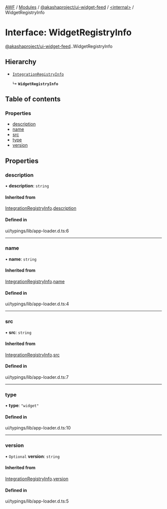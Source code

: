 [AWF](../README.md) / [Modules](../modules.md) / [@akashaproject/ui-widget-feed](../modules/akashaproject_ui_widget_feed.md) / [<internal\>](../modules/akashaproject_ui_widget_feed._internal_.md) / WidgetRegistryInfo

# Interface: WidgetRegistryInfo

[@akashaproject/ui-widget-feed](../modules/akashaproject_ui_widget_feed.md).[<internal>](../modules/akashaproject_ui_widget_feed._internal_.md).WidgetRegistryInfo

## Hierarchy

- [`IntegrationRegistryInfo`](akashaproject_ui_widget_feed._internal_.IntegrationRegistryInfo.md)

  ↳ **`WidgetRegistryInfo`**

## Table of contents

### Properties

- [description](akashaproject_ui_widget_feed._internal_.WidgetRegistryInfo.md#description)
- [name](akashaproject_ui_widget_feed._internal_.WidgetRegistryInfo.md#name)
- [src](akashaproject_ui_widget_feed._internal_.WidgetRegistryInfo.md#src)
- [type](akashaproject_ui_widget_feed._internal_.WidgetRegistryInfo.md#type)
- [version](akashaproject_ui_widget_feed._internal_.WidgetRegistryInfo.md#version)

## Properties

### description

• **description**: `string`

#### Inherited from

[IntegrationRegistryInfo](akashaproject_ui_widget_feed._internal_.IntegrationRegistryInfo.md).[description](akashaproject_ui_widget_feed._internal_.IntegrationRegistryInfo.md#description)

#### Defined in

ui/typings/lib/app-loader.d.ts:6

___

### name

• **name**: `string`

#### Inherited from

[IntegrationRegistryInfo](akashaproject_ui_widget_feed._internal_.IntegrationRegistryInfo.md).[name](akashaproject_ui_widget_feed._internal_.IntegrationRegistryInfo.md#name)

#### Defined in

ui/typings/lib/app-loader.d.ts:4

___

### src

• **src**: `string`

#### Inherited from

[IntegrationRegistryInfo](akashaproject_ui_widget_feed._internal_.IntegrationRegistryInfo.md).[src](akashaproject_ui_widget_feed._internal_.IntegrationRegistryInfo.md#src)

#### Defined in

ui/typings/lib/app-loader.d.ts:7

___

### type

• **type**: ``"widget"``

#### Defined in

ui/typings/lib/app-loader.d.ts:10

___

### version

• `Optional` **version**: `string`

#### Inherited from

[IntegrationRegistryInfo](akashaproject_ui_widget_feed._internal_.IntegrationRegistryInfo.md).[version](akashaproject_ui_widget_feed._internal_.IntegrationRegistryInfo.md#version)

#### Defined in

ui/typings/lib/app-loader.d.ts:5

